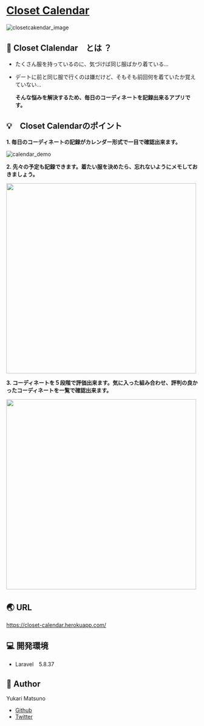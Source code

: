 # [Closet Calendar](https://closet-calendar.herokuapp.com/)
![closetcakendar_image](https://user-images.githubusercontent.com/60007570/78478126-dc5f3380-777f-11ea-9945-fbe6c91f7635.png)
   

## :ribbon: Closet Clalendar　とは ？

* たくさん服を持っているのに、気づけば同じ服ばかり着ている…
* デートに前と同じ服で行くのは嫌だけど、そもそも前回何を着ていたか覚えていない… 

  **そんな悩みを解決するため、毎日のコーディネートを記録出来るアプリです。** 
  

## :bulb:　Closet Calendarのポイント    

**1. 毎日のコーディネートの記録がカレンダー形式で一目で確認出来ます。**  

![calendar_demo](https://user-images.githubusercontent.com/60007570/78555091-40006400-7847-11ea-87a5-518cd68e9bec.png) 


**2. 先々の予定も記録できます。着たい服を決めたら、忘れないようにメモしておきましょう。**  
    
<img src="https://user-images.githubusercontent.com/60007570/78555151-60302300-7847-11ea-91b5-1778871f8d2e.png" width="500px">

**3. コーディネートを５段階で評価出来ます。気に入った組み合わせ、評判の良かったコーディネートを一覧で確認出来ます。**  

 <img src="https://user-images.githubusercontent.com/60007570/78555516-2d3a5f00-7848-11ea-8ae8-283e1c88de3b.png" width="500px">　　

## :earth_asia: URL

https://closet-calendar.herokuapp.com/

## :computer: 開発環境 

* Laravel　5.8.37    


## :woman: Author 

Yukari Matsuno
* [Github](https://github.com/Yukari-Matsuno/)
* [Twitter](https://twitter.com/tsunoyukahan)









